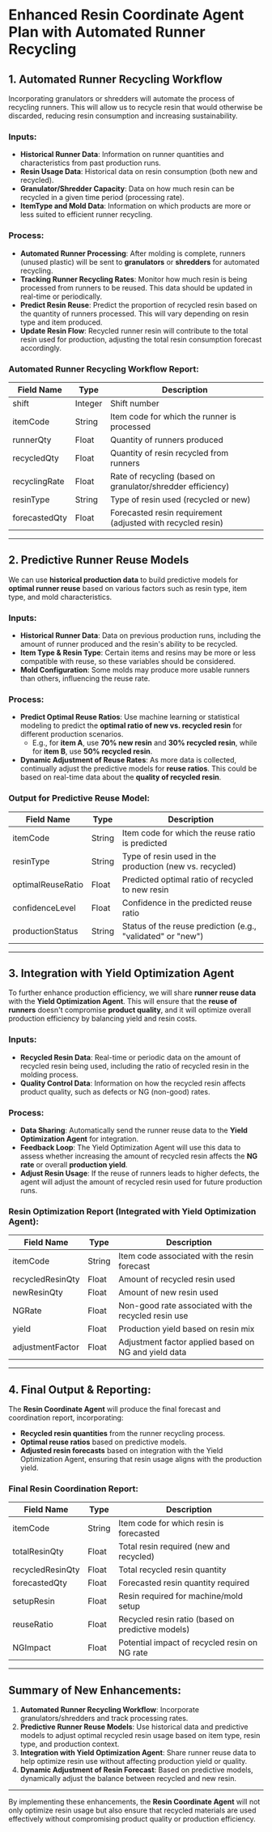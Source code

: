 # Enhanced Resin Coordinate Agent Plan with Automated Runner Recycling

## 1. **Automated Runner Recycling Workflow**
Incorporating granulators or shredders will automate the process of recycling runners. This will allow us to recycle resin that would otherwise be discarded, reducing resin consumption and increasing sustainability.

### **Inputs:**
- **Historical Runner Data**: Information on runner quantities and characteristics from past production runs.
- **Resin Usage Data**: Historical data on resin consumption (both new and recycled).
- **Granulator/Shredder Capacity**: Data on how much resin can be recycled in a given time period (processing rate).
- **ItemType and Mold Data**: Information on which products are more or less suited to efficient runner recycling.

### **Process:**
- **Automated Runner Processing**: After molding is complete, runners (unused plastic) will be sent to **granulators** or **shredders** for automated recycling.
- **Tracking Runner Recycling Rates**: Monitor how much resin is being processed from runners to be reused. This data should be updated in real-time or periodically.
- **Predict Resin Reuse**: Predict the proportion of recycled resin based on the quantity of runners processed. This will vary depending on resin type and item produced.
- **Update Resin Flow**: Recycled runner resin will contribute to the total resin used for production, adjusting the total resin consumption forecast accordingly.

### **Automated Runner Recycling Workflow Report:**

| Field Name          | Type        | Description                                    |
|---------------------|-------------|------------------------------------------------|
| shift               | Integer     | Shift number                                   |
| itemCode            | String      | Item code for which the runner is processed    |
| runnerQty           | Float       | Quantity of runners produced                   |
| recycledQty         | Float       | Quantity of resin recycled from runners        |
| recyclingRate       | Float       | Rate of recycling (based on granulator/shredder efficiency) |
| resinType           | String      | Type of resin used (recycled or new)           |
| forecastedQty       | Float       | Forecasted resin requirement (adjusted with recycled resin) |

---

## 2. **Predictive Runner Reuse Models**
We can use **historical production data** to build predictive models for **optimal runner reuse** based on various factors such as resin type, item type, and mold characteristics.

### **Inputs:**
- **Historical Runner Data**: Data on previous production runs, including the amount of runner produced and the resin's ability to be recycled.
- **Item Type & Resin Type**: Certain items and resins may be more or less compatible with reuse, so these variables should be considered.
- **Mold Configuration**: Some molds may produce more usable runners than others, influencing the reuse rate.

### **Process:**
- **Predict Optimal Reuse Ratios**: Use machine learning or statistical modeling to predict the **optimal ratio of new vs. recycled resin** for different production scenarios.
  - E.g., for **item A**, use **70% new resin** and **30% recycled resin**, while for **item B**, use **50% recycled resin**.
- **Dynamic Adjustment of Reuse Rates**: As more data is collected, continually adjust the predictive models for **reuse ratios**. This could be based on real-time data about the **quality of recycled resin**.

### **Output for Predictive Reuse Model:**

| Field Name           | Type        | Description                                             |
|----------------------|-------------|---------------------------------------------------------|
| itemCode             | String      | Item code for which the reuse ratio is predicted         |
| resinType            | String      | Type of resin used in the production (new vs. recycled)  |
| optimalReuseRatio    | Float       | Predicted optimal ratio of recycled to new resin         |
| confidenceLevel      | Float       | Confidence in the predicted reuse ratio                  |
| productionStatus     | String      | Status of the reuse prediction (e.g., "validated" or "new") |

---

## 3. **Integration with Yield Optimization Agent**
To further enhance production efficiency, we will share **runner reuse data** with the **Yield Optimization Agent**. This will ensure that the **reuse of runners** doesn't compromise **product quality**, and it will optimize overall production efficiency by balancing yield and resin costs.

### **Inputs:**
- **Recycled Resin Data**: Real-time or periodic data on the amount of recycled resin being used, including the ratio of recycled resin in the molding process.
- **Quality Control Data**: Information on how the recycled resin affects product quality, such as defects or NG (non-good) rates.

### **Process:**
- **Data Sharing**: Automatically send the runner reuse data to the **Yield Optimization Agent** for integration.
- **Feedback Loop**: The Yield Optimization Agent will use this data to assess whether increasing the amount of recycled resin affects the **NG rate** or overall **production yield**.
- **Adjust Resin Usage**: If the reuse of runners leads to higher defects, the agent will adjust the amount of recycled resin used for future production runs.

### **Resin Optimization Report (Integrated with Yield Optimization Agent):**

| Field Name         | Type        | Description                                    |
|--------------------|-------------|------------------------------------------------|
| itemCode           | String      | Item code associated with the resin forecast   |
| recycledResinQty   | Float       | Amount of recycled resin used                 |
| newResinQty        | Float       | Amount of new resin used                      |
| NGRate             | Float       | Non-good rate associated with the recycled resin use |
| yield              | Float       | Production yield based on resin mix            |
| adjustmentFactor   | Float       | Adjustment factor applied based on NG and yield data |

---

## 4. **Final Output & Reporting:**
The **Resin Coordinate Agent** will produce the final forecast and coordination report, incorporating:
- **Recycled resin quantities** from the runner recycling process.
- **Optimal reuse ratios** based on predictive models.
- **Adjusted resin forecasts** based on integration with the Yield Optimization Agent, ensuring that resin usage aligns with the production yield.

### **Final Resin Coordination Report:**

| Field Name        | Type       | Description                                        |
|-------------------|------------|----------------------------------------------------|
| itemCode          | String     | Item code for which resin is forecasted           |
| totalResinQty     | Float      | Total resin required (new and recycled)           |
| recycledResinQty  | Float      | Total recycled resin quantity                     |
| forecastedQty     | Float      | Forecasted resin quantity required                |
| setupResin        | Float      | Resin required for machine/mold setup             |
| reuseRatio        | Float      | Recycled resin ratio (based on predictive models) |
| NGImpact          | Float      | Potential impact of recycled resin on NG rate     |

---

## **Summary of New Enhancements**:
1. **Automated Runner Recycling Workflow**: Incorporate granulators/shredders and track processing rates.
2. **Predictive Runner Reuse Models**: Use historical data and predictive models to adjust optimal recycled resin usage based on item type, resin type, and production context.
3. **Integration with Yield Optimization Agent**: Share runner reuse data to help optimize resin use without affecting production yield or quality.
4. **Dynamic Adjustment of Resin Forecast**: Based on predictive models, dynamically adjust the balance between recycled and new resin.

---

By implementing these enhancements, the **Resin Coordinate Agent** will not only optimize resin usage but also ensure that recycled materials are used effectively without compromising product quality or production efficiency.